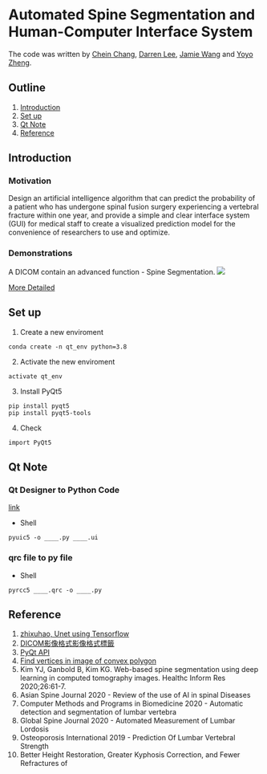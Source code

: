# Automated Spine Segmentation and Human-Computer Interface System
The code was written by [Chein Chang](https://github.com/pchien0415), [Darren Lee](https://github.com/darrenleeleelee1), [Jamie Wang](https://github.com/jamie212) and [Yoyo Zheng](https://github.com/yo-yo97).

## Outline
1. [Introduction](#Introduction)
2. [Set up](#Set-up)
3. [Qt Note](#Qt-Note)
4. [Reference](#Reference)

## Introduction
### Motivation
Design an artificial intelligence algorithm that can predict the probability of a patient who has undergone spinal fusion surgery experiencing a vertebral fracture within one year, and provide a simple and clear interface system (GUI) for medical staff to create a visualized prediction model for the convenience of researchers to use and optimize.

### Demonstrations
A DICOM contain an advanced function - Spine Segmentation. 
![](https://i.imgur.com/xz1sovX.png)

[More Detailed](https://docs.google.com/document/d/1BAk_GDI7SnA05f3iKshl8ktfqSTvdIAX/edit?usp=sharing&ouid=108756677729144740043&rtpof=true&sd=true)

## Set up
1. Create a new enviroment
```
conda create -n qt_env python=3.8
```
2. Activate the new enviroment
```
activate qt_env
```
3. Install PyQt5
```
pip install pyqt5
pip install pyqt5-tools
```
4. Check
```
import PyQt5
```

## Qt Note
### Qt Designer to Python Code
[link](https://realpython.com/qt-designer-python/)

* Shell
```
pyuic5 -o ____.py ____.ui
```

### qrc file to py file
* Shell
```
pyrcc5 ____.qrc -o ____.py
```

## Reference
1. [zhixuhao, Unet using Tensorflow](https://github.com/zhixuhao/unet) 
2. [DICOM影像格式影像格式標籤](https://b8807053.pixnet.net/blog/post/10116283)
3. [PyQt API](https://doc.qt.io/qtforpython/api.html)
4. [Find vertices in image of convex polygon](https://www.mathworks.com/matlabcentral/fileexchange/74181-find-vertices-in-image-of-convex-polygon)
5. Kim YJ, Ganbold B, Kim KG. Web-based spine segmentation using deep learning in computed tomography images. Healthc Inform Res 2020;26:61-7.
6. Asian Spine Journal 2020 - Review of the use of AI in spinal Diseases
7. Computer Methods and Programs in Biomedicine 2020 - Automatic detection and segmentation of lumbar vertebra
8. Global Spine Journal 2020 - Automated Measurement of Lumbar Lordosis
9. Osteoporosis International 2019 - Prediction Of Lumbar Vertebral Strength
10. Better Height Restoration, Greater Kyphosis Correction, and Fewer Refractures of
